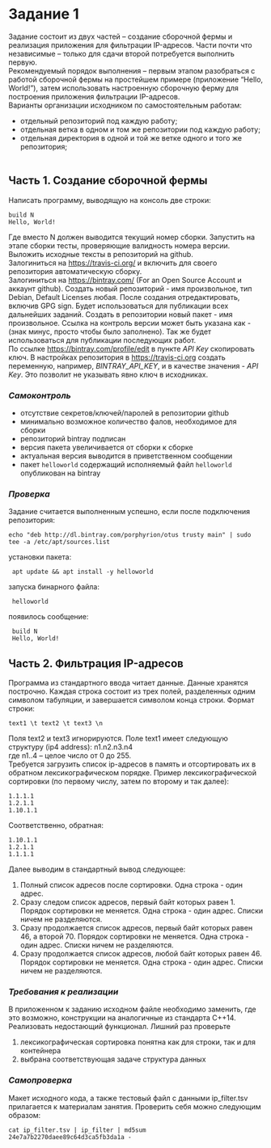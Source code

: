 # Задание 1
Задание состоит из двух частей – создание сборочной фермы и реализация приложения для
фильтрации IP-адресов. Части почти что независимые – только для сдачи второй потребуется
выполнить первую. <br>
Рекомендуемый порядок выполнения – первым этапом разобраться с работой сборочной фермы
на простейшем примере (приложение “Hello, World!”), затем использовать настроенную сборочную
ферму для построения приложения фильтрации IP-адресов.<br>
Варианты организации исходником по самостоятельным работам:<br>
- отдельный репозиторий под каждую работу;
- отдельная ветка в одном и том же репозитории под каждую работу;
- отдельная директория в одной и той же ветке одного и того же репозитория;
<br><br>
## Часть 1. Создание сборочной фермы
Написать программу, выводящую на консоль две строки:
```
build N
Hello, World!
```
Где вместо N должен выводится текущий номер сборки. Запустить на этапе сборки тесты,
проверяющие валидность номера версии. Выложить исходные тексты в репозиторий на github.<br>
Залогиниться на https://travis-ci.org/ и включить для своего репозитория автоматическую сборку.<br>
Залогиниться на https://bintray.com/ (For an Open Source Account и аккаунт github). Создать новый
репозиторий - имя произвольное, тип Debian, Default Licenses любая. После создания
отредактировать, включив GPG sign. Будет использоваться для публикации всех дальнейших
заданий. Создать в репозитории новый пакет - имя произвольное. Ссылка на контроль версии
может быть указана как - (знак минус, просто чтобы было заполнено). Так же будет использоваться
для публикации последующих работ. <br>
По ссылке https://bintray.com/profile/edit в пункте *API Key* скопировать ключ. В настройках
репозитория в https://travis-ci.org создать переменную, например, *BINTRAY_API_KEY*, и в качестве
значения - *API Key*. Это позволит не указывать явно ключ в исходниках.<br>
### <i>Самоконтроль</i>
- отсутствие секретов/ключей/паролей в репозитории github
- минимально возможное количество фалов, необходимое для сборки
- репозиторий bintray подписан
- версия пакета увеличивается от сборки к сборке
- актуальная версия выводится в приветственном сообщении
- пакет `helloworld` содержащий исполняемый файл `helloworld` опубликован на bintray

### <i>Проверка</i>
Задание считается выполненным успешно, если после подключения репозитория:
 ```
 echo "deb http://dl.bintray.com/porphyrion/otus trusty main" | sudo tee -a /etc/apt/sources.list
```
установки пакета:
```
 apt update && apt install -y helloworld
 ```
запуска бинарного файла:
```
 helloworld
 ```
появилось сообщение:
```
 build N
 Hello, World!
 ```

## Часть 2. Фильтрация IP-адресов
Программа из стандартного ввода читает данные. Данные хранятся построчно. Каждая строка
состоит из трех полей, разделенных одним символом табуляции, и завершается символом конца
строки. Формат строки:
```
text1 \t text2 \t text3 \n
```
Поля text2 и text3 игнорируются. Поле text1 имеет следующую структуру (ip4 address):
n1.n2.n3.n4 <br>
где n1..4 – целое число от 0 до 255. <br>
Требуется загрузить список ip-адресов в память и отсортировать их в обратном лексикографическом
порядке. Пример лексикографической сортировки (по первому числу, затем по второму и так
далее):
```
1.1.1.1
1.2.1.1
1.10.1.1
```
Соответственно, обратная:
```
1.10.1.1
1.2.1.1
1.1.1.1
```
Далее выводим в стандартный вывод следующее:
1. Полный список адресов после сортировки. Одна строка - один адрес.
2. Сразу следом список адресов, первый байт которых равен 1. Порядок сортировки не меняется.
Одна строка - один адрес. Списки ничем не разделяются.
3. Сразу продолжается список адресов, первый байт которых равен 46, а второй 70. Порядок
сортировки не меняется. Одна строка - один адрес. Списки ничем не разделяются.
4. Сразу продолжается список адресов, любой байт которых равен 46. Порядок сортировки не
меняется. Одна строка - один адрес. Списки ничем не разделяются.
### <i>Требования к реализации</i>
В приложенном к заданию исходном файле необходимо заменить, где это возможно, конструкции
на аналогичные из стандарта С++14. Реализовать недостающий функционал.
Лишний раз проверьте
1. лексикографическая сортировка понятна как для строки, так и для контейнера
2. выбрана соответствующая задаче структура данных
### <i>Самопроверка</i>
Макет исходного кода, а также тестовый файл с данными ip_filter.tsv прилагается к материалам
занятия. Проверить себя можно следующим образом:
```
cat ip_filter.tsv | ip_filter | md5sum
24e7a7b2270daee89c64d3ca5fb3da1a -
```

